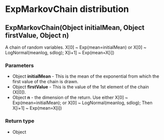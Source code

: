 ExpMarkovChain distribution
===========================
ExpMarkovChain(Object **initialMean**, Object **firstValue**, Object **n**)
---------------------------------------------------------------------------

A chain of random variables. X[0] ~ Exp(mean=initialMean) or X[0] ~ LogNormal(meanlog, sdlog); X[i+1] ~ Exp(mean=X[i])

### Parameters

- Object **initialMean** - This is the mean of the exponential from which the first value of the chain is drawn.
- Object **firstValue** - This is the value of the 1st element of the chain (X[0]).
- Object **n** - the dimension of the return. Use either X[0] ~ Exp(mean=initialMean); or X[0] ~ LogNormal(meanlog, sdlog); Then X[i+1] ~ Exp(mean=X[i])

### Return type

- Object




